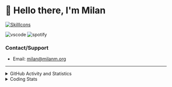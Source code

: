 # 👋 Hello there, I'm Milan
[![SkillIcons](https://skillicons.dev/icons?i=js,ts,nextjs,tailwind,html,go,bash,git,nginx,prisma,kubernetes,docker,linux)](https://skillicons.dev)

![vscode](https://nocache.advaith.workers.dev?url=https://img.shields.io/endpoint?url=https://dev.discordprofiles.me/api/badge/vscode/423203831971708958)
![spotify](https://nocache.advaith.workers.dev/?url=https://img.shields.io/endpoint?url=https://milanm.org/api/spotify/shields&cacheSeconds=10)

### Contact/Support

- Email: [milan@milanm.org](mailto:milan@milanm.org)
 
---
 
<details>
  <summary>GitHub Activity and Statistics</summary>
  <img src="/github-metrics.svg" />
</details>
<details>
  <summary>Coding Stats</summary>
  <!--START_SECTION:waka-->

```txt
TypeScript   8 hrs 29 mins   ██████████████████░░░░░░░   71.79 %
Bash         1 hr 12 mins    ██▓░░░░░░░░░░░░░░░░░░░░░░   10.24 %
JSON         1 hr 12 mins    ██▓░░░░░░░░░░░░░░░░░░░░░░   10.20 %
Other        16 mins         ▓░░░░░░░░░░░░░░░░░░░░░░░░   02.29 %
JavaScript   10 mins         ▒░░░░░░░░░░░░░░░░░░░░░░░░   01.55 %
```

<!--END_SECTION:waka-->
</details>
